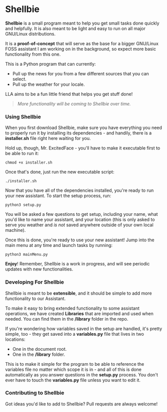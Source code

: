 # Shellbie

**Shellbie** is a small program meant to help you get small tasks done quickly and helpfully. It is also meant to be light and easy to run on all major GNU/Linux distributions.

It is a **proof-of-concept** that will serve as the base for a bigger GNU/Linux FOSS assistant I am working on in the background, so expect more basic functionality from this one. 

This is a Python program that can currently: 

- Pull up the news for you from a few different sources that you can select. 
- Pull up the weather for your locale. 

LLA aims to be a fun little friend that helps you get stuff done!

> *More functionality will be coming to Shellbie over time.*

### Using Shellbie

When you first download Shellbie, make sure you have everything you need to properly run it by installing its dependencies - and handily, there is a **installer.sh** file right here waiting for you.

Hold up, though, Mr. ExcitedFace - you'll have to make it executable first to be able to run it: 

`chmod +x installer.sh`

Once that's done, just run the new executable script: 

`./installer.sh`

Now that you have all of the dependencies installed, you're ready to run your new assistant. To start the setup process, run: 

`python3 setup.py`

You will be asked a few questions to get setup, including your name, what you'd like to name your assistant, and your location (this is only asked to serve you weather and *is not* saved anywhere outside of your own local machine). 

Once this is done, you're ready to use your new assistant! Jump into the main menu at any time and launch tasks by running: 

`python3 mainMenu.py`

**Enjoy**! Remember, Shellbie is a work in progress, and will see periodic updates with new functionalities.

### Developing For Shellbie

Shellbie is meant to be **extensible**, and it should be simple to add more functionality to our Assistant.

To make it easy to bring extended functionality to some assistant operations, we have created **Libraries** that are imported and used when needed. You can find them in the **/library** folder in the repo. 

If you're wondering how variables saved in the setup are handled, it's pretty simple, too - they get saved into a **variables.py** file that lives in two locations: 

- One in the document root. 
- One in the **/library** folder.

This is to make it simple for the program to be able to reference the variables file no matter which scope it is in - and all of this is done automatically as you answer questions in the **setup.py** process. You don't ever have to touch the **variables.py** file unless you want to edit it. 

### Contributing to Shellbie

Got ideas you'd like to add to Shellbie? Pull requests are always welcome!
